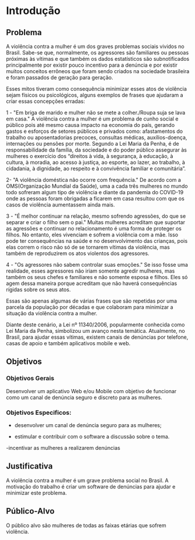 # Introdução

## Problema

A violência contra a mulher é um dos graves problemas sociais vividos no Brasil. Sabe-se que, normalmente, os agressores são familiares ou pessoas próximas às vítimas e  que também os dados estatísticos são subnotificados principalmente por existir pouco incentivo para a denúncia e por existir muitos conceitos errôneos que foram sendo criados na sociedade brasileira e foram passados de geração para geração.
 
Esses mitos tiveram como consequência minimizar esses atos de violência sejam físicos ou psicológicos, alguns exemplos de frases que ajudaram a criar essas concepções erradas:
 
1 - "Em briga de marido e mulher não se mete a colher./Roupa suja se lava em casa."
A violência contra a mulher é um problema de cunho social e público pois até mesmo causa impacto na economia do país, gerando gastos e esforços  de setores públicos e privados como: afastamentos do trabalho ou aposentadorias precoces, consultas médicas, auxílios-doença, internações  ou pensões por morte. Segundo a Lei Maria da Penha, é de responsabilidade da família, da sociedade e do poder público assegurar às mulheres o exercício dos “direitos à vida, à segurança, à educação, à cultura, à moradia, ao acesso à justiça, ao esporte, ao lazer, ao trabalho, à cidadania, à dignidade, ao respeito e à convivência familiar e comunitária”.
 
2- "A violência doméstica não ocorre com frequência."
De acordo com a OMS(Organização Mundial da Saúde), uma a cada três mulheres no mundo todo sofreram algum tipo de violência e diante da pandemia do COVID-19 onde as pessoas foram obrigadas a ficarem em casa resultou com que os casos de violência aumentassem ainda mais.
 
3 - "É melhor continuar na relação, mesmo sofrendo agressões, do que se separar e criar o filho sem o pai."
Muitas mulheres acreditam que suportar as agressões e continuar no relacionamento é uma forma de proteger os filhos. No entanto, eles vivenciam e sofrem a violência com a mãe. Isso pode ter consequências na saúde e no desenvolvimento das crianças, pois elas correm o risco não só de se tornarem vítimas da violência, mas também de reproduzirem os atos violentos dos agressores.
 
4 - "Os agressores não sabem controlar suas emoções."
Se isso fosse uma realidade, esses agressores não iriam somente agredir mulheres, mas também os seus chefes e familiares e não somente esposa e filhos. Eles só agem dessa maneira porque acreditam que não haverá consequências rígidas sobre os seus atos.
 
Essas são apenas algumas de várias frases que são repetidas por uma parcela da população por décadas e que colaboram para minimizar a situação da violência contra a mulher. 
 
Diante deste cenário, a Lei nº 11340/2006, popularmente conhecida como Lei Maria da Penha, simbolizou um avanço nesta temática.
Atualmente, no Brasil, para ajudar essas vítimas, existem canais de denúncias por telefone, casas de apoio e também aplicativos mobile e web.

## Objetivos

### Objetivos Gerais

Desenvolver um aplicativo Web e/ou Mobile com objetivo de funcionar como um canal de denúncia seguro e discreto para as mulheres.

### Objetivos Especificos:

- desenvolver um canal de denúncia seguro para as mulheres;

- estimular e contribuir com o software a discussão sobre o tema.

-incentivar as mulheres a realizarem denúncias


## Justificativa

A violência contra a mulher é um grave problema social no Brasil. A motivação do trabalho é criar um software de denúncias para ajudar e minimizar este problema.

## Público-Alvo

O público alvo são mulheres de todas as faixas etárias que sofrem violência.
 
